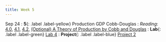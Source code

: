 ```yaml
---
title: Week 5
---
```


Sep 24
: **5**{: .label .label-yellow} Production GDP Cobb-Douglas
: *Reading*: [4.0](https://data-88e.github.io/textbook/content/04-production/index.html), [4.1](https://data-88e.github.io/textbook/content/04-production/production.html), [4.2](https://data-88e.github.io/textbook/content/04-production/shifts.html), [(Optional) A Theory of Production by Cobb and Douglas](https://www.jstor.org/stable/1811556)
: **Lab**{: .label .label-green} [Lab 4](https://datahub.berkeley.edu/)
: **Project**{: .label .label-blue}  [Project 2](https://datahub.berkeley.edu/)